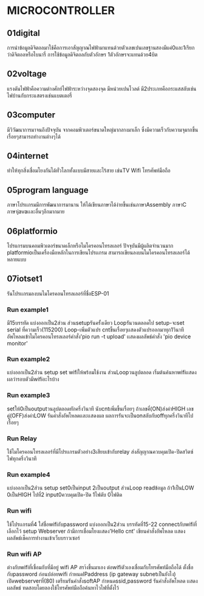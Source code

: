 # MICROCONTROLLER
## 01digital
การนำข้อมูลดิจิตอลมาใช้คือการเอาสัญญาณไฟฟ้ามาแทนด้วยตัวเลขเปนเลขฐานสองมีแค่0และ1เรียกว่าดิจิตอลหรือไบนารี่ การใช้ข้อมูลดิจิตอลกับตัวอักษร 1ตัวอักษรจะแทนด้วย4บิต
## 02voltage
แรงดันไฟฟ้าคือความต่างศักย์ไฟฟ้าระหว่างจุดสองจุด มีหน่วยเปนโวลต์ มี2ประเภทคือกระแสสลับเช่นไฟบ้านกับกระแสตรงเช่นแบตเตอรี่
## 03computer
มีวิวัฒนาการมาจนถึงปัจจุบัน จากคอมพิวเตอร์ขนาดใหญ่มากลางมาเล็ก ซึ่งมีความเร็วกับความจุมากขึ้นเรื่อยๆสามารถทำงานต่างๆได้
## 04internet
ทำให้ทุกสิ่งเชื่อมโยงกันได้ทั่วโลกทั้งเเบบมีสายเเละไร้สาย เช่นTV Wifi โทรศัพท์มือถือ 
## 05program language
ภาษาโปรเเกรมมีการพัฒนาการมานาน ให้ได้เขียนภาษาได้ง่ายขึ้นเช่นภาษาAssembly ภาษาC ภาษาjavaเเละอื่นๆอีกมากมาย
## 06platformio
โปรแกรมบนคอมพิวเตอร์ขนาดเล็กหรือไมโครคอนโทรลเลอร์ ปัจจุบันมีผู้ผลิตจำนวนมาก 
platformioเป็นเครื่องมือหลักในการเขียนโปรเเกรม สามารถเขียนลงบนไมโครคอนโทรลเลอร์ได้หลายแบบ 
## 07iotset1
รันโปรเเกรมลงบนไมโครคอนโทรลเลอร์ที่ชื่อESP-01
### Run example1
มี15บรรทัด แบ่งออกเป็น2ส่วน ส่วนsetupรันครั้งเดียว Loopรันวนตลอดไป
setup-จะset serial ที่ความเร็ว(115200) Loop-เพิ่มตัวแปร cntขึ้นเรื่อยๆเเสดงตัวแปรออกมาทุก1วินาที
อัพโหลดเข้าไมโครคอนโทรลเลอร์คำสั่ง'pio run -t upload'
เเสดงผลลัพธ์คำสั่ง 'pio device monitor'
### Run example2
แบ่งออกเป็น2ส่วน setup set wifiให้พร้อมใช้งาน ส่วนLoopวนลูปตลอด เริ่มต้นค้นหาwifiเเสดงผลว่ารอบตัวมีwifiอะไรบ้าง
### Run example3
setให้0เป็นoutputวนลูปตลอดทักครึ่งวินาที นับcntเพิ่มขึ้นเรื่อยๆ ถ้าเลขคี่(ON)ส่งค่าHIGH เลขคู่(OFF)ส่งค่าLOW
รันคำสั่งอัพโหลดเเละเเสดงผล ผลการรันจะเป็นonสลับกับoffทุกครึ่งวินาทีไปเรื่อยๆ
### Run Relay 
ใช้ไมโครคอนโทรลเลอร์ที่มีโปรเเกรมตัวอย่าง3เสียบเข้ากับrelay ส่งสัญญาณควบคุมเปิด-ปิดสวิตซ์ไฟทุกครึ่งวินาที
### Run example4
แบ่งออกเป็น2ส่วน setup set0เป็นinput 2เป็นoutput ส่วนLoop readข้อมูล ถ้า1เป็นLOW 0เป็นHIGH ไปที่2
input0ควบคุมเปิด-ปิด 1ไฟดับ 0ไฟติด
### Run wifi
ใช้โปรเเกรมที่4 ใส่ชื่อwifiกับpassword
แบ่งออกเป็น2ส่วน บรรทัดที่15-22 connectกับwifiที่เลือกไว้ setup Webserver ถ้ามีการเชื่อมโยงเเสดง'Hello cnt' 
เขียนคำสั่งอัพโหลด เเสดงผลลัพธ์เช็คการทำงานเข้าเว็บบราวเซอร์ 
### Run wifi AP
ต่างกับwifiที่เชื่อมกับที่มีอยู่ wifi AP สรา้งขึ้นมาเอง ต่อwifiตัวเองเชื่อมกับโทรศัพท์มือถือได้
ตั้งชื่อกับpassword ก่อนปล่อยwifi กำหนดIPaddress (ip gateway subnetเป็นยังไง)
เปิดwebserverที่(80) เตรียมรันคำสั่งsoftAP กำหนดssid,password
รันคำสั่งอัพโหลด เเสดงผลลัพธ์ ทดสอบโดยลองใช้โทรศัพท์มือถือค้นหาไวไฟที่ตั้งไว้
